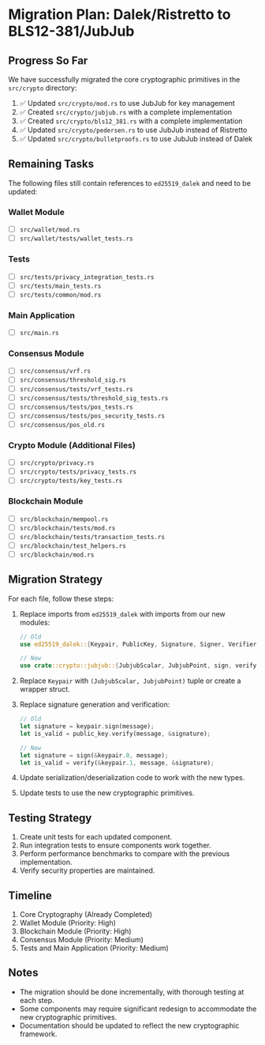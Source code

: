 # Migration Plan: Dalek/Ristretto to BLS12-381/JubJub

## Progress So Far

We have successfully migrated the core cryptographic primitives in the `src/crypto` directory:

1. ✅ Updated `src/crypto/mod.rs` to use JubJub for key management
2. ✅ Created `src/crypto/jubjub.rs` with a complete implementation
3. ✅ Created `src/crypto/bls12_381.rs` with a complete implementation
4. ✅ Updated `src/crypto/pedersen.rs` to use JubJub instead of Ristretto
5. ✅ Updated `src/crypto/bulletproofs.rs` to use JubJub instead of Dalek

## Remaining Tasks

The following files still contain references to `ed25519_dalek` and need to be updated:

### Wallet Module
- [ ] `src/wallet/mod.rs`
- [ ] `src/wallet/tests/wallet_tests.rs`

### Tests
- [ ] `src/tests/privacy_integration_tests.rs`
- [ ] `src/tests/main_tests.rs`
- [ ] `src/tests/common/mod.rs`

### Main Application
- [ ] `src/main.rs`

### Consensus Module
- [ ] `src/consensus/vrf.rs`
- [ ] `src/consensus/threshold_sig.rs`
- [ ] `src/consensus/tests/vrf_tests.rs`
- [ ] `src/consensus/tests/threshold_sig_tests.rs`
- [ ] `src/consensus/tests/pos_tests.rs`
- [ ] `src/consensus/tests/pos_security_tests.rs`
- [ ] `src/consensus/pos_old.rs`

### Crypto Module (Additional Files)
- [ ] `src/crypto/privacy.rs`
- [ ] `src/crypto/tests/privacy_tests.rs`
- [ ] `src/crypto/tests/key_tests.rs`

### Blockchain Module
- [ ] `src/blockchain/mempool.rs`
- [ ] `src/blockchain/tests/mod.rs`
- [ ] `src/blockchain/tests/transaction_tests.rs`
- [ ] `src/blockchain/test_helpers.rs`
- [ ] `src/blockchain/mod.rs`

## Migration Strategy

For each file, follow these steps:

1. Replace imports from `ed25519_dalek` with imports from our new modules:
   ```rust
   // Old
   use ed25519_dalek::{Keypair, PublicKey, Signature, Signer, Verifier};
   
   // New
   use crate::crypto::jubjub::{JubjubScalar, JubjubPoint, sign, verify};
   ```

2. Replace `Keypair` with `(JubjubScalar, JubjubPoint)` tuple or create a wrapper struct.

3. Replace signature generation and verification:
   ```rust
   // Old
   let signature = keypair.sign(message);
   let is_valid = public_key.verify(message, &signature);
   
   // New
   let signature = sign(&keypair.0, message);
   let is_valid = verify(&keypair.1, message, &signature);
   ```

4. Update serialization/deserialization code to work with the new types.

5. Update tests to use the new cryptographic primitives.

## Testing Strategy

1. Create unit tests for each updated component.
2. Run integration tests to ensure components work together.
3. Perform performance benchmarks to compare with the previous implementation.
4. Verify security properties are maintained.

## Timeline

1. Core Cryptography (Already Completed)
2. Wallet Module (Priority: High)
3. Blockchain Module (Priority: High)
4. Consensus Module (Priority: Medium)
5. Tests and Main Application (Priority: Medium)

## Notes

- The migration should be done incrementally, with thorough testing at each step.
- Some components may require significant redesign to accommodate the new cryptographic primitives.
- Documentation should be updated to reflect the new cryptographic framework. 